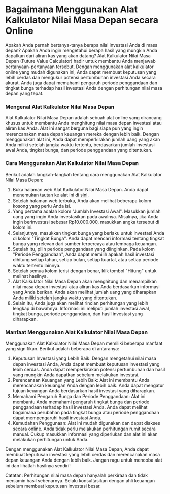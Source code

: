 Bagaimana Menggunakan Alat Kalkulator Nilai Masa Depan secara Online
====================================================================

Apakah Anda pernah bertanya-tanya berapa nilai investasi Anda di masa depan? Apakah Anda ingin mengetahui berapa hasil yang mungkin Anda dapatkan dari aliran kas yang akan datang? Alat Kalkulator Nilai Masa Depan (Future Value Calculator) hadir untuk membantu Anda menjawab pertanyaan-pertanyaan tersebut. Dengan menggunakan alat kalkulator online yang mudah digunakan ini, Anda dapat membuat keputusan yang lebih cerdas dan mengukur potensi pertumbuhan investasi Anda secara akurat. Anda juga dapat memahami pengaruh periode penggandaan dan tingkat bunga terhadap hasil investasi Anda dengan perhitungan nilai masa depan yang tepat.

### Mengenal Alat Kalkulator Nilai Masa Depan

Alat Kalkulator Nilai Masa Depan adalah sebuah alat online yang dirancang khusus untuk membantu Anda menghitung nilai masa depan investasi atau aliran kas Anda. Alat ini sangat berguna bagi siapa pun yang ingin merencanakan masa depan keuangan mereka dengan lebih baik. Dengan menggunakan alat ini, Anda dapat memperkirakan jumlah uang yang akan Anda miliki setelah jangka waktu tertentu, berdasarkan jumlah investasi awal Anda, tingkat bunga, dan periode penggandaan yang ditentukan.

### Cara Menggunakan Alat Kalkulator Nilai Masa Depan

Berikut adalah langkah-langkah tentang cara menggunakan Alat Kalkulator Nilai Masa Depan:

1. Buka halaman web Alat Kalkulator Nilai Masa Depan. Anda dapat menemukan tautan ke alat ini di [sini](https://www.onlinecalculatorsfree.com/id/financial/future-value-calculator.html).
2. Setelah halaman web terbuka, Anda akan melihat beberapa kolom kosong yang perlu Anda isi.
3. Yang pertama adalah kolom "Jumlah Investasi Awal". Masukkan jumlah uang yang ingin Anda investasikan pada awalnya. Misalnya, jika Anda ingin berinvestasi sebesar Rp10.000.000, masukkan angka tersebut di kolom ini.
4. Selanjutnya, masukkan tingkat bunga yang berlaku untuk investasi Anda di kolom "Tingkat Bunga". Anda dapat mencari informasi tentang tingkat bunga yang relevan dari sumber terpercaya atau lembaga keuangan.
5. Setelah itu, pilih periode penggandaan yang diinginkan. Pada kolom "Periode Penggandaan", Anda dapat memilih apakah hasil investasi dihitung setiap tahun, setiap bulan, setiap kuartal, atau setiap periode waktu tertentu lainnya.
6. Setelah semua kolom terisi dengan benar, klik tombol "Hitung" untuk melihat hasilnya.
7. Alat Kalkulator Nilai Masa Depan akan menghitung dan menampilkan nilai masa depan investasi atau aliran kas Anda berdasarkan informasi yang Anda berikan. Anda akan melihat jumlah uang yang diharapkan Anda miliki setelah jangka waktu yang ditentukan.
8. Selain itu, Anda juga akan melihat rincian perhitungan yang lebih lengkap di bawahnya. Informasi ini meliputi jumlah investasi awal, tingkat bunga, periode penggandaan, dan hasil investasi yang diharapkan.

### Manfaat Menggunakan Alat Kalkulator Nilai Masa Depan

Menggunakan Alat Kalkulator Nilai Masa Depan memiliki beberapa manfaat yang signifikan. Berikut adalah beberapa di antaranya:

1. Keputusan Investasi yang Lebih Baik: Dengan mengetahui nilai masa depan investasi Anda, Anda dapat membuat keputusan investasi yang lebih cerdas. Anda dapat memperkirakan potensi pertumbuhan dan hasil yang mungkin Anda dapatkan sebelum melakukan investasi.
2. Perencanaan Keuangan yang Lebih Baik: Alat ini membantu Anda merencanakan keuangan Anda dengan lebih baik. Anda dapat mengatur tujuan keuangan Anda berdasarkan hasil investasi yang diharapkan.
3. Memahami Pengaruh Bunga dan Periode Penggandaan: Alat ini membantu Anda memahami pengaruh tingkat bunga dan periode penggandaan terhadap hasil investasi Anda. Anda dapat melihat bagaimana perubahan pada tingkat bunga atau periode penggandaan dapat mempengaruhi hasil investasi Anda.
4. Kemudahan Penggunaan: Alat ini mudah digunakan dan dapat diakses secara online. Anda tidak perlu melakukan perhitungan rumit secara manual. Cukup masukkan informasi yang diperlukan dan alat ini akan melakukan perhitungan untuk Anda.

Dengan menggunakan Alat Kalkulator Nilai Masa Depan, Anda dapat membuat keputusan investasi yang lebih cerdas dan merencanakan masa depan keuangan Anda dengan lebih baik. Jangan ragu untuk mencoba alat ini dan lihatlah hasilnya sendiri!

Catatan: Perhitungan nilai masa depan hanyalah perkiraan dan tidak menjamin hasil sebenarnya. Selalu konsultasikan dengan ahli keuangan sebelum membuat keputusan investasi besar.